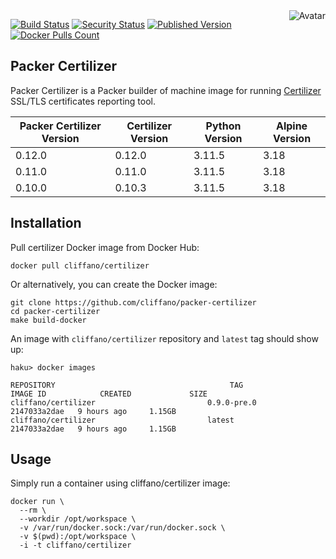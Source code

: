 <img align="right" src="https://raw.github.com/cliffano/packer-certilizer/master/avatar.jpg" alt="Avatar"/>

[![Build Status](https://github.com/cliffano/packer-certilizer/workflows/CI/badge.svg)](https://github.com/cliffano/packer-certilizer/actions?query=workflow%3ACI)
[![Security Status](https://snyk.io/test/github/cliffano/packer-certilizer/badge.svg)](https://snyk.io/test/github/cliffano/packer-certilizer)
[![Published Version](https://img.shields.io/docker/v/cliffano/certilizer.svg)](https://hub.docker.com/r/cliffano/certilizer/)
[![Docker Pulls Count](https://img.shields.io/docker/pulls/cliffano/certilizer.svg)](https://hub.docker.com/r/cliffano/certilizer/)

Packer Certilizer
--------------

Packer Certilizer is a Packer builder of machine image for running [Certilizer](https://github.com/cliffano/certilizer) SSL/TLS certificates reporting tool.

| Packer Certilizer Version | Certilizer Version | Python Version | Alpine Version |
|---------------------------|--------------------|----------------|----------------|
| 0.12.0                    | 0.12.0             | 3.11.5         | 3.18           |
| 0.11.0                    | 0.11.0             | 3.11.5         | 3.18           |
| 0.10.0                    | 0.10.3             | 3.11.5         | 3.18           |

Installation
------------

Pull certilizer Docker image from Docker Hub:

    docker pull cliffano/certilizer

Or alternatively, you can create the Docker image:

    git clone https://github.com/cliffano/packer-certilizer
    cd packer-certilizer
    make build-docker

An image with `cliffano/certilizer` repository and `latest` tag should show up:

    haku> docker images

    REPOSITORY                                       TAG                 IMAGE ID            CREATED             SIZE
    cliffano/certilizer                         0.9.0-pre.0                            2147033a2dae   9 hours ago     1.15GB
    cliffano/certilizer                         latest                                 2147033a2dae   9 hours ago     1.15GB

Usage
-----

Simply run a container using cliffano/certilizer image:

    docker run \
      --rm \
      --workdir /opt/workspace \
      -v /var/run/docker.sock:/var/run/docker.sock \
      -v $(pwd):/opt/workspace \
      -i -t cliffano/certilizer